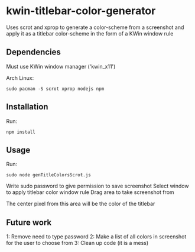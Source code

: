 # kwin-titlebar-color-generator
Uses scrot and xprop to generate a color-scheme from a screenshot and apply it as a titlebar color-scheme in the form of a KWin window rule

## Dependencies

Must use KWin window manager ('kwin_x11')

Arch Linux:
```
sudo pacman -S scrot xprop nodejs npm
```

## Installation

Run:
```
npm install
```

## Usage

Run:
```
sudo node genTitleColorsScrot.js
```
Write sudo password to give permission to save screenshot
Select window to apply titlebar color window rule
Drag area to take screenshot from

The center pixel from this area will be the color of the titlebar

## Future work

1: Remove need to type password
2: Make a list of all colors in screenshot for the user to choose from
3: Clean up code (it is a mess)